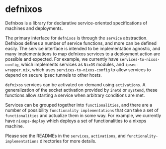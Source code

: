 defnixos
=========

Defnixos is a library for declarative service-oriented specifications of
machines and deployments.

The primary interface for `defnixos` is through the `service` abstraction.
Defnixos defines a number of service functions, and more can be defined
easily. The service interface is intended to be implementation agnostic, and
many implementations to map defnixos services to a deployment action are
possible and expected. For example, we currently have
`services-to-nixos-config`, which implements services as `NixOS` modules,
and `ipsec-wrapper.nix`, which uses `services-to-nixos-config` to allow
services to depend on secure ipsec tunnels to other hosts.

`defnixos` services can be activated on-demand using `activations`. A
generalization of the socket activation provided by `inetd` or `systemd`, these
functions allow starting a service when arbitrary conditions are met.

Services can be grouped together into `functionalities`, and there are a
number of possibility `functionality implementations` that can take a set
of `functionalities` and actualize them in some way. For example, we currently
have `nixops-deploy` which deploys a set of functionalities to a nixops
machine.

Please see the READMEs in the `services`, `activations`, and
`functionality-implementations` directories for more details.
